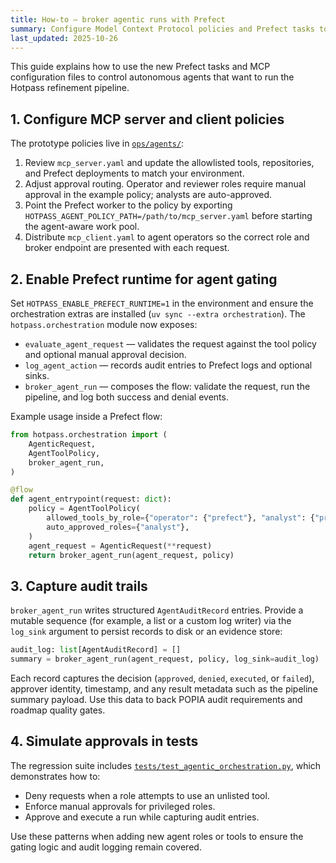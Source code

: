```yaml
---
title: How-to — broker agentic runs with Prefect
summary: Configure Model Context Protocol policies and Prefect tasks to approve or deny agent-triggered Hotpass runs.
last_updated: 2025-10-26
---
```


This guide explains how to use the new Prefect tasks and MCP configuration files to control autonomous agents that want to run the Hotpass refinement pipeline.

## 1. Configure MCP server and client policies

The prototype policies live in [`ops/agents/`](../../ops/agents/README.md):

1. Review `mcp_server.yaml` and update the allowlisted tools, repositories, and Prefect deployments to match your environment.
2. Adjust approval routing. Operator and reviewer roles require manual approval in the example policy; analysts are auto-approved.
3. Point the Prefect worker to the policy by exporting `HOTPASS_AGENT_POLICY_PATH=/path/to/mcp_server.yaml` before starting the agent-aware work pool.
4. Distribute `mcp_client.yaml` to agent operators so the correct role and broker endpoint are presented with each request.

## 2. Enable Prefect runtime for agent gating

Set `HOTPASS_ENABLE_PREFECT_RUNTIME=1` in the environment and ensure the orchestration extras are installed (`uv sync --extra orchestration`). The `hotpass.orchestration` module now exposes:

- `evaluate_agent_request` — validates the request against the tool policy and optional manual approval decision.
- `log_agent_action` — records audit entries to Prefect logs and optional sinks.
- `broker_agent_run` — composes the flow: validate the request, run the pipeline, and log both success and denial events.

Example usage inside a Prefect flow:

```python
from hotpass.orchestration import (
    AgenticRequest,
    AgentToolPolicy,
    broker_agent_run,
)

@flow
def agent_entrypoint(request: dict):
    policy = AgentToolPolicy(
        allowed_tools_by_role={"operator": {"prefect"}, "analyst": {"prefect", "github"}},
        auto_approved_roles={"analyst"},
    )
    agent_request = AgenticRequest(**request)
    return broker_agent_run(agent_request, policy)
```

## 3. Capture audit trails

`broker_agent_run` writes structured `AgentAuditRecord` entries. Provide a mutable sequence (for example, a list or a custom log writer) via the `log_sink` argument to persist records to disk or an evidence store:

```python
audit_log: list[AgentAuditRecord] = []
summary = broker_agent_run(agent_request, policy, log_sink=audit_log)
```

Each record captures the decision (`approved`, `denied`, `executed`, or `failed`), approver identity, timestamp, and any result metadata such as the pipeline summary payload. Use this data to back POPIA audit requirements and roadmap quality gates.

## 4. Simulate approvals in tests

The regression suite includes [`tests/test_agentic_orchestration.py`](../../tests/test_agentic_orchestration.py), which demonstrates how to:

- Deny requests when a role attempts to use an unlisted tool.
- Enforce manual approvals for privileged roles.
- Approve and execute a run while capturing audit entries.

Use these patterns when adding new agent roles or tools to ensure the gating logic and audit logging remain covered.
